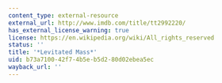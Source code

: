 ```yaml
---
content_type: external-resource
external_url: http://www.imdb.com/title/tt2992220/
has_external_license_warning: true
license: https://en.wikipedia.org/wiki/All_rights_reserved
status: ''
title: '*Levitated Mass*'
uid: b73a7100-42f7-4b5e-b5d2-80d02ebea5ec
wayback_url: ''
---
```


